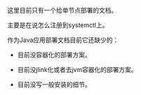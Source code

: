 这里目前只有一个给单节点部署的文档。

主要是在说怎么注册到systemctl上。

作为Java应用部署文档目前它还缺少的：

- 目前没容器化的部署方案。

- 目前没jlink化或者去jvm容器化的部署方案。

- 目前没写一般安装的细节。
